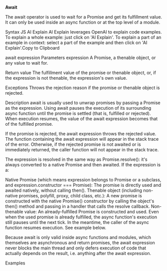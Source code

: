 **Await**

The await operator is used to wait for a Promise and get its fulfillment value. It can only be used inside an async function or at the top level of a module.

Syntax
JS
AI Explain
AI Explain leverages OpenAI to explain code examples. To explain a whole example: just click on 'AI Explain'. To explain a part of an example in context: select a part of the example and then click on 'AI Explain'.Copy to Clipboard

await expression
Parameters
expression
A Promise, a thenable object, or any value to wait for.

Return value
The fulfillment value of the promise or thenable object, or, if the expression is not thenable, the expression's own value.

Exceptions
Throws the rejection reason if the promise or thenable object is rejected.

Description
await is usually used to unwrap promises by passing a Promise as the expression. Using await pauses the execution of its surrounding async function until the promise is settled (that is, fulfilled or rejected). When execution resumes, the value of the await expression becomes that of the fulfilled promise.

If the promise is rejected, the await expression throws the rejected value. The function containing the await expression will appear in the stack trace of the error. Otherwise, if the rejected promise is not awaited or is immediately returned, the caller function will not appear in the stack trace.

The expression is resolved in the same way as Promise.resolve(): it's always converted to a native Promise and then awaited. If the expression is a:

Native Promise (which means expression belongs to Promise or a subclass, and expression.constructor === Promise): The promise is directly used and awaited natively, without calling then().
Thenable object (including non-native promises, polyfill, proxy, child class, etc.): A new promise is constructed with the native Promise() constructor by calling the object's then() method and passing in a handler that calls the resolve callback.
Non-thenable value: An already-fulfilled Promise is constructed and used.
Even when the used promise is already fulfilled, the async function's execution still pauses until the next tick. In the meantime, the caller of the async function resumes execution. See example below.

Because await is only valid inside async functions and modules, which themselves are asynchronous and return promises, the await expression never blocks the main thread and only defers execution of code that actually depends on the result, i.e. anything after the await expression.

Examples
